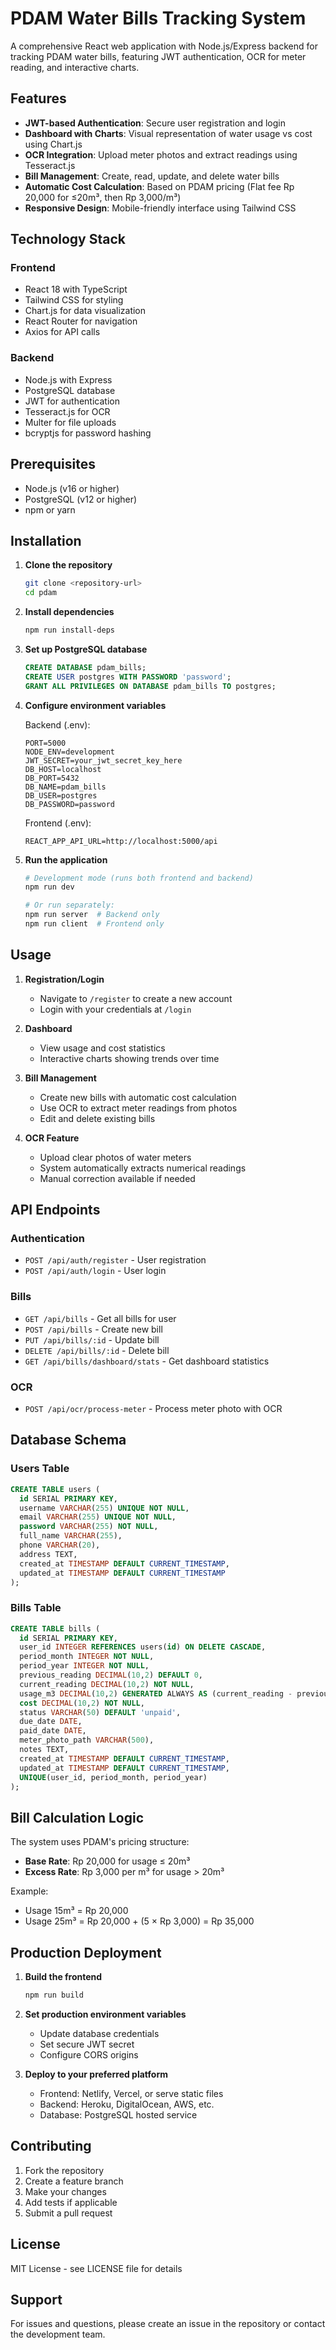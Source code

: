 # PDAM Water Bills Tracking System

A comprehensive React web application with Node.js/Express backend for tracking PDAM water bills, featuring JWT authentication, OCR for meter reading, and interactive charts.

## Features

- **JWT-based Authentication**: Secure user registration and login
- **Dashboard with Charts**: Visual representation of water usage vs cost using Chart.js
- **OCR Integration**: Upload meter photos and extract readings using Tesseract.js
- **Bill Management**: Create, read, update, and delete water bills
- **Automatic Cost Calculation**: Based on PDAM pricing (Flat fee Rp 20,000 for ≤20m³, then Rp 3,000/m³)
- **Responsive Design**: Mobile-friendly interface using Tailwind CSS

## Technology Stack

### Frontend
- React 18 with TypeScript
- Tailwind CSS for styling
- Chart.js for data visualization
- React Router for navigation
- Axios for API calls

### Backend
- Node.js with Express
- PostgreSQL database
- JWT for authentication
- Tesseract.js for OCR
- Multer for file uploads
- bcryptjs for password hashing

## Prerequisites

- Node.js (v16 or higher)
- PostgreSQL (v12 or higher)
- npm or yarn

## Installation

1. **Clone the repository**
   ```bash
   git clone <repository-url>
   cd pdam
   ```

2. **Install dependencies**
   ```bash
   npm run install-deps
   ```

3. **Set up PostgreSQL database**
   ```sql
   CREATE DATABASE pdam_bills;
   CREATE USER postgres WITH PASSWORD 'password';
   GRANT ALL PRIVILEGES ON DATABASE pdam_bills TO postgres;
   ```

4. **Configure environment variables**
   
   Backend (.env):
   ```
   PORT=5000
   NODE_ENV=development
   JWT_SECRET=your_jwt_secret_key_here
   DB_HOST=localhost
   DB_PORT=5432
   DB_NAME=pdam_bills
   DB_USER=postgres
   DB_PASSWORD=password
   ```

   Frontend (.env):
   ```
   REACT_APP_API_URL=http://localhost:5000/api
   ```

5. **Run the application**
   ```bash
   # Development mode (runs both frontend and backend)
   npm run dev
   
   # Or run separately:
   npm run server  # Backend only
   npm run client  # Frontend only
   ```

## Usage

1. **Registration/Login**
   - Navigate to `/register` to create a new account
   - Login with your credentials at `/login`

2. **Dashboard**
   - View usage and cost statistics
   - Interactive charts showing trends over time

3. **Bill Management**
   - Create new bills with automatic cost calculation
   - Use OCR to extract meter readings from photos
   - Edit and delete existing bills

4. **OCR Feature**
   - Upload clear photos of water meters
   - System automatically extracts numerical readings
   - Manual correction available if needed

## API Endpoints

### Authentication
- `POST /api/auth/register` - User registration
- `POST /api/auth/login` - User login

### Bills
- `GET /api/bills` - Get all bills for user
- `POST /api/bills` - Create new bill
- `PUT /api/bills/:id` - Update bill
- `DELETE /api/bills/:id` - Delete bill
- `GET /api/bills/dashboard/stats` - Get dashboard statistics

### OCR
- `POST /api/ocr/process-meter` - Process meter photo with OCR

## Database Schema

### Users Table
```sql
CREATE TABLE users (
  id SERIAL PRIMARY KEY,
  username VARCHAR(255) UNIQUE NOT NULL,
  email VARCHAR(255) UNIQUE NOT NULL,
  password VARCHAR(255) NOT NULL,
  full_name VARCHAR(255),
  phone VARCHAR(20),
  address TEXT,
  created_at TIMESTAMP DEFAULT CURRENT_TIMESTAMP,
  updated_at TIMESTAMP DEFAULT CURRENT_TIMESTAMP
);
```

### Bills Table
```sql
CREATE TABLE bills (
  id SERIAL PRIMARY KEY,
  user_id INTEGER REFERENCES users(id) ON DELETE CASCADE,
  period_month INTEGER NOT NULL,
  period_year INTEGER NOT NULL,
  previous_reading DECIMAL(10,2) DEFAULT 0,
  current_reading DECIMAL(10,2) NOT NULL,
  usage_m3 DECIMAL(10,2) GENERATED ALWAYS AS (current_reading - previous_reading) STORED,
  cost DECIMAL(10,2) NOT NULL,
  status VARCHAR(50) DEFAULT 'unpaid',
  due_date DATE,
  paid_date DATE,
  meter_photo_path VARCHAR(500),
  notes TEXT,
  created_at TIMESTAMP DEFAULT CURRENT_TIMESTAMP,
  updated_at TIMESTAMP DEFAULT CURRENT_TIMESTAMP,
  UNIQUE(user_id, period_month, period_year)
);
```

## Bill Calculation Logic

The system uses PDAM's pricing structure:
- **Base Rate**: Rp 20,000 for usage ≤ 20m³
- **Excess Rate**: Rp 3,000 per m³ for usage > 20m³

Example:
- Usage 15m³ = Rp 20,000
- Usage 25m³ = Rp 20,000 + (5 × Rp 3,000) = Rp 35,000

## Production Deployment

1. **Build the frontend**
   ```bash
   npm run build
   ```

2. **Set production environment variables**
   - Update database credentials
   - Set secure JWT secret
   - Configure CORS origins

3. **Deploy to your preferred platform**
   - Frontend: Netlify, Vercel, or serve static files
   - Backend: Heroku, DigitalOcean, AWS, etc.
   - Database: PostgreSQL hosted service

## Contributing

1. Fork the repository
2. Create a feature branch
3. Make your changes
4. Add tests if applicable
5. Submit a pull request

## License

MIT License - see LICENSE file for details

## Support

For issues and questions, please create an issue in the repository or contact the development team.
